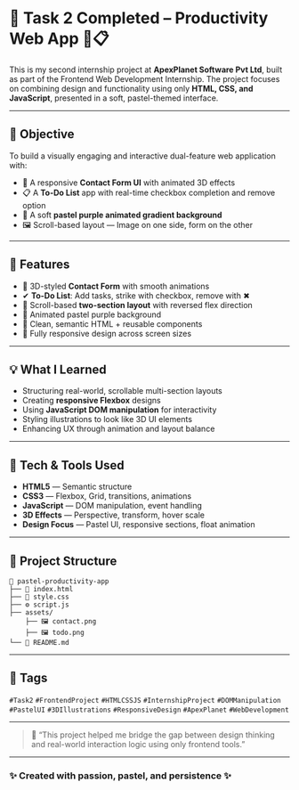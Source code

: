 # 🚀 Task 2 Completed – Productivity Web App 💜📋

This is my second internship project at **ApexPlanet Software Pvt Ltd**, built as part of the Frontend Web Development Internship. The project focuses on combining design and functionality using only **HTML, CSS, and JavaScript**, presented in a soft, pastel-themed interface.

---

## 🎯 Objective

To build a visually engaging and interactive dual-feature web application with:

- 💌 A responsive **Contact Form UI** with animated 3D effects  
- 📋 A **To-Do List** app with real-time checkbox completion and remove option  
- 🎨 A soft **pastel purple animated gradient background**  
- 🖼️ Scroll-based layout — Image on one side, form on the other

---

## 📸 Features

- 📩 3D-styled **Contact Form** with smooth animations  
- ✔ **To-Do List**: Add tasks, strike with checkbox, remove with ✖  
- 🧭 Scroll-based **two-section layout** with reversed flex direction  
- 🌈 Animated pastel purple background  
- 🎯 Clean, semantic HTML + reusable components  
- 📱 Fully responsive design across screen sizes

---

## 💡 What I Learned

- Structuring real-world, scrollable multi-section layouts  
- Creating **responsive Flexbox** designs  
- Using **JavaScript DOM manipulation** for interactivity  
- Styling illustrations to look like 3D UI elements  
- Enhancing UX through animation and layout balance

---

## 🧰 Tech & Tools Used

- **HTML5** — Semantic structure  
- **CSS3** — Flexbox, Grid, transitions, animations  
- **JavaScript** — DOM manipulation, event handling  
- **3D Effects** — Perspective, transform, hover scale  
- **Design Focus** — Pastel UI, responsive sections, float animation

---

## 📂 Project Structure

```
📁 pastel-productivity-app
├── 📄 index.html
├── 🎨 style.css
├── ⚙️ script.js
├── assets/
    ├── 🖼️ contact.png
    ├── 🖼️ todo.png
└── 📄 README.md
```

---

## 🔖 Tags

`#Task2` `#FrontendProject` `#HTMLCSSJS` `#InternshipProject` `#DOMManipulation` `#PastelUI` `#3DIllustrations` `#ResponsiveDesign` `#ApexPlanet` `#WebDevelopment`

---

> 🧠 “This project helped me bridge the gap between design thinking and real-world interaction logic using only frontend tools.”

---

### ✨ Created with passion, pastel, and persistence ✨
